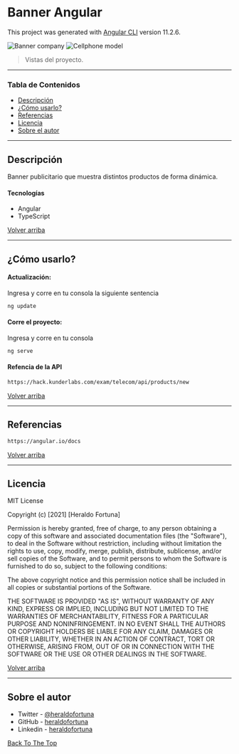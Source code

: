 # Banner Angular

This project was generated with [Angular CLI](https://github.com/angular/angular-cli) version 11.2.6.

![Banner company](https://github.com/heraldofortuna/prueba-kunder-angular/blob/main/src/assets/template-1.PNG?raw=true)
![Cellphone model](https://github.com/heraldofortuna/prueba-kunder-angular/blob/main/src/assets/template-2.PNG?raw=true)

> Vistas del proyecto.

---

### Tabla de Contenidos

- [Descripción](#descripción)
- [¿Cómo usarlo?](#¿-cómo-usarlo-?)
- [Referencias](#referencias)
- [Licencia](#licencia)
- [Sobre el autor](#sobre-el-autor)

---

## Descripción

Banner publicitario que muestra distintos productos de forma dinámica.

#### Tecnologías

- Angular
- TypeScript

[Volver arriba](#banner-angular)

---

## ¿Cómo usarlo?

#### Actualización:

Ingresa y corre en tu consola la siguiente sentencia

```html
ng update
```

#### Corre el proyecto:

Ingresa y corre en tu consola

```html
ng serve
```

#### Refencia de la API

```html
https://hack.kunderlabs.com/exam/telecom/api/products/new
```

[Volver arriba](#banner-angular)

---

## Referencias

```html
https://angular.io/docs
```

[Volver arriba](#banner-angular)

---

## Licencia

MIT License

Copyright (c) [2021] [Heraldo Fortuna]

Permission is hereby granted, free of charge, to any person obtaining a copy
of this software and associated documentation files (the "Software"), to deal
in the Software without restriction, including without limitation the rights
to use, copy, modify, merge, publish, distribute, sublicense, and/or sell
copies of the Software, and to permit persons to whom the Software is
furnished to do so, subject to the following conditions:

The above copyright notice and this permission notice shall be included in all
copies or substantial portions of the Software.

THE SOFTWARE IS PROVIDED "AS IS", WITHOUT WARRANTY OF ANY KIND, EXPRESS OR
IMPLIED, INCLUDING BUT NOT LIMITED TO THE WARRANTIES OF MERCHANTABILITY,
FITNESS FOR A PARTICULAR PURPOSE AND NONINFRINGEMENT. IN NO EVENT SHALL THE
AUTHORS OR COPYRIGHT HOLDERS BE LIABLE FOR ANY CLAIM, DAMAGES OR OTHER
LIABILITY, WHETHER IN AN ACTION OF CONTRACT, TORT OR OTHERWISE, ARISING FROM,
OUT OF OR IN CONNECTION WITH THE SOFTWARE OR THE USE OR OTHER DEALINGS IN THE
SOFTWARE.

[Volver arriba](#banner-angular)

---

## Sobre el autor

- Twitter - [@heraldofortuna](https://twitter.com/heraldofortuna)
- GitHub - [heraldofortuna](https://github.com/heraldofortuna)
- Linkedin - [heraldofortuna](https://www.linkedin.com/in/heraldo-fortuna/)

[Back To The Top](#pokedex-react)
